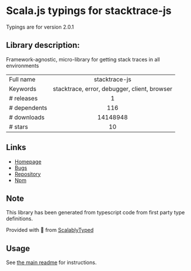
# Scala.js typings for stacktrace-js

Typings are for version 2.0.1

## Library description:
Framework-agnostic, micro-library for getting stack traces in all environments

|                    |                 |
| ------------------ | :-------------: |
| Full name          | stacktrace-js |
| Keywords           | stacktrace, error, debugger, client, browser |
| # releases         | 1 |
| # dependents       | 116 |
| # downloads        | 14148948 |
| # stars            | 10 |

## Links
- [Homepage](https://www.stacktracejs.com)
- [Bugs](https://github.com/stacktracejs/stacktrace.js/issues)
- [Repository](https://github.com/stacktracejs/stacktrace.js)
- [Npm](https://www.npmjs.com/package/stacktrace-js)
    


## Note
This library has been generated from typescript code from first party type definitions.

Provided with :purple_heart: from [ScalablyTyped](https://github.com/oyvindberg/ScalablyTyped)

## Usage
See [the main readme](../../readme.md) for instructions.


